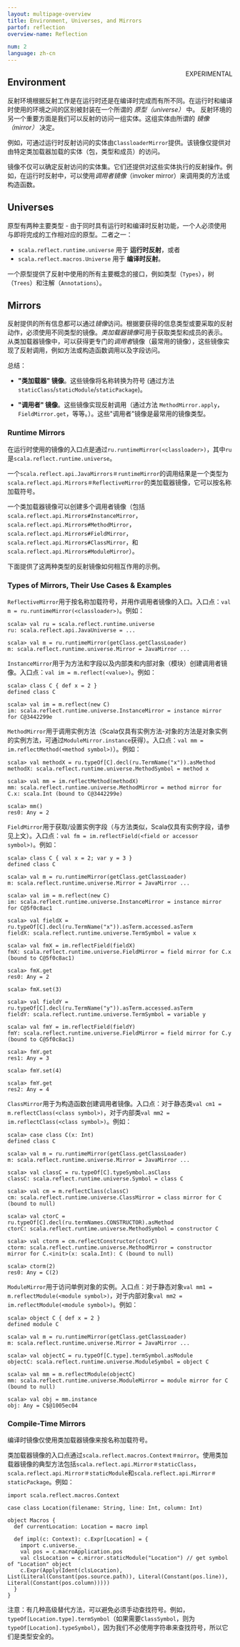 ```yaml
---
layout: multipage-overview
title: Environment, Universes, and Mirrors
partof: reflection
overview-name: Reflection

num: 2
language: zh-cn
---
```


<span class="label important" style="float: right;">EXPERIMENTAL</span>

## Environment

反射环境根据反射工作是在运行时还是在编译时完成而有所不同。在运行时和编译时使用的环境之间的区别被封装在一个所谓的 *原型（universe）* 中。
反射环境的另一个重要方面是我们可以反射的访问一组实体。这组实体由所谓的 *镜像（mirror）* 决定。

例如，可通过运行时反射访问的实体由`ClassloaderMirror`提供。该镜像仅提供对由特定类加载器加载的实体（包，类型和成员）的访问。

镜像不仅可以确定反射访问的实体集。它们还提供对这些实体执行的反射操作。例如，在运行时反射中，可以使用*调用者镜像*（invoker mirror）来调用类的方法或构造函数。

## Universes

原型有两种主要类型 - 由于同时具有运行时和编译时反射功能，一个人必须使用与即将完成的工作相对应的原型。二者之一：

- `scala.reflect.runtime.universe` 用于 **运行时反射**，或者
- `scala.reflect.macros.Universe` 用于 **编译时反射**。

一个原型提供了反射中使用的所有主要概念的接口，例如类型（`Types`），树（`Trees`）和注解（`Annotations`）。

## Mirrors

反射提供的所有信息都可以通过*镜像*访问。根据要获得的信息类型或要采取的反射动作，必须使用不同类型的镜像。*类加载器镜像*可用于获取类型和成员的表示。
从类加载器镜像中，可以获得更专门的*调用者*镜像（最常用的镜像），这些镜像实现了反射调用，例如方法或构造函数调用以及字段访问。

总结：

- **"类加载器" 镜像**。这些镜像将名称转换为符号 (通过方法 `staticClass`/`staticModule`/`staticPackage`)。

- **"调用者" 镜像**。这些镜像实现反射调用（通过方法 `MethodMirror.apply`，`FieldMirror.get`，等等。）。这些"调用者"镜像是最常用的镜像类型。

### Runtime Mirrors

在运行时使用的镜像的入口点是通过`ru.runtimeMirror(<classloader>)`，其中`ru`是`scala.reflect.runtime.universe`。

一个`scala.reflect.api.JavaMirrors＃runtimeMirror`的调用结果是一个类型为`scala.reflect.api.Mirrors＃ReflectiveMirror`的类加载器镜像，它可以按名称加载符号。

一个类加载器镜像可以创建多个调用者镜像（包括`scala.reflect.api.Mirrors#InstanceMirror`，`scala.reflect.api.Mirrors#MethodMirror`，`scala.reflect.api.Mirrors#FieldMirror`，`scala.reflect.api.Mirrors#ClassMirror`，和`scala.reflect.api.Mirrors#ModuleMirror`）。

下面提供了这两种类型的反射镜像如何相互作用的示例。

### Types of Mirrors, Their Use Cases & Examples

`ReflectiveMirror`用于按名称加载符号，并用作调用者镜像的入口。入口点：`val m = ru.runtimeMirror(<classloader>)`。例如：

    scala> val ru = scala.reflect.runtime.universe
    ru: scala.reflect.api.JavaUniverse = ...

    scala> val m = ru.runtimeMirror(getClass.getClassLoader)
    m: scala.reflect.runtime.universe.Mirror = JavaMirror ...

`InstanceMirror`用于为方法和字段以及内部类和内部对象（模块）创建调用者镜像。入口点：`val im = m.reflect(<value>)`。例如：

    scala> class C { def x = 2 }
    defined class C

    scala> val im = m.reflect(new C)
    im: scala.reflect.runtime.universe.InstanceMirror = instance mirror for C@3442299e

`MethodMirror`用于调用实例方法（Scala仅具有实例方法-对象的方法是对象实例的实例方法，可通过`ModuleMirror.instance`获得）。入口点：`val mm = im.reflectMethod(<method symbol>)`）。例如：

    scala> val methodX = ru.typeOf[C].decl(ru.TermName("x")).asMethod
    methodX: scala.reflect.runtime.universe.MethodSymbol = method x

    scala> val mm = im.reflectMethod(methodX)
    mm: scala.reflect.runtime.universe.MethodMirror = method mirror for C.x: scala.Int (bound to C@3442299e)

    scala> mm()
    res0: Any = 2

`FieldMirror`用于获取/设置实例字段（与方法类似，Scala仅具有实例字段，请参见上文）。入口点：`val fm = im.reflectField(<field or accessor symbol>)`。例如：

    scala> class C { val x = 2; var y = 3 }
    defined class C

    scala> val m = ru.runtimeMirror(getClass.getClassLoader)
    m: scala.reflect.runtime.universe.Mirror = JavaMirror ...

    scala> val im = m.reflect(new C)
    im: scala.reflect.runtime.universe.InstanceMirror = instance mirror for C@5f0c8ac1

    scala> val fieldX = ru.typeOf[C].decl(ru.TermName("x")).asTerm.accessed.asTerm
    fieldX: scala.reflect.runtime.universe.TermSymbol = value x

    scala> val fmX = im.reflectField(fieldX)
    fmX: scala.reflect.runtime.universe.FieldMirror = field mirror for C.x (bound to C@5f0c8ac1)

    scala> fmX.get
    res0: Any = 2

    scala> fmX.set(3)

    scala> val fieldY = ru.typeOf[C].decl(ru.TermName("y")).asTerm.accessed.asTerm
    fieldY: scala.reflect.runtime.universe.TermSymbol = variable y

    scala> val fmY = im.reflectField(fieldY)
    fmY: scala.reflect.runtime.universe.FieldMirror = field mirror for C.y (bound to C@5f0c8ac1)

    scala> fmY.get
    res1: Any = 3

    scala> fmY.set(4)

    scala> fmY.get
    res2: Any = 4
    
`ClassMirror`用于为构造函数创建调用者镜像。入口点：对于静态类`val cm1 = m.reflectClass(<class symbol>)`，对于内部类`val mm2 = im.reflectClass(<class symbol>)`。例如：

    scala> case class C(x: Int)
    defined class C

    scala> val m = ru.runtimeMirror(getClass.getClassLoader)
    m: scala.reflect.runtime.universe.Mirror = JavaMirror ...

    scala> val classC = ru.typeOf[C].typeSymbol.asClass
    classC: scala.reflect.runtime.universe.Symbol = class C

    scala> val cm = m.reflectClass(classC)
    cm: scala.reflect.runtime.universe.ClassMirror = class mirror for C (bound to null)

    scala> val ctorC = ru.typeOf[C].decl(ru.termNames.CONSTRUCTOR).asMethod
    ctorC: scala.reflect.runtime.universe.MethodSymbol = constructor C

    scala> val ctorm = cm.reflectConstructor(ctorC)
    ctorm: scala.reflect.runtime.universe.MethodMirror = constructor mirror for C.<init>(x: scala.Int): C (bound to null)

    scala> ctorm(2)
    res0: Any = C(2)

`ModuleMirror`用于访问单例对象的实例。入口点：对于静态对象`val mm1 = m.reflectModule(<module symbol>)`，对于内部对象`val mm2 = im.reflectModule(<module symbol>)`。例如：

    scala> object C { def x = 2 }
    defined module C

    scala> val m = ru.runtimeMirror(getClass.getClassLoader)
    m: scala.reflect.runtime.universe.Mirror = JavaMirror ...

    scala> val objectC = ru.typeOf[C.type].termSymbol.asModule
    objectC: scala.reflect.runtime.universe.ModuleSymbol = object C

    scala> val mm = m.reflectModule(objectC)
    mm: scala.reflect.runtime.universe.ModuleMirror = module mirror for C (bound to null)

    scala> val obj = mm.instance
    obj: Any = C$@1005ec04

### Compile-Time Mirrors

编译时镜像仅使用类加载器镜像来按名称加载符号。

类加载器镜像的入口点通过`scala.reflect.macros.Context＃mirror`。使用类加载器镜像的典型方法包括`scala.reflect.api.Mirror＃staticClass`，`scala.reflect.api.Mirror＃staticModule`和`scala.reflect.api.Mirror＃staticPackage`。例如：

    import scala.reflect.macros.Context

    case class Location(filename: String, line: Int, column: Int)

    object Macros {
      def currentLocation: Location = macro impl

      def impl(c: Context): c.Expr[Location] = {
        import c.universe._
        val pos = c.macroApplication.pos
        val clsLocation = c.mirror.staticModule("Location") // get symbol of "Location" object
        c.Expr(Apply(Ident(clsLocation), List(Literal(Constant(pos.source.path)), Literal(Constant(pos.line)), Literal(Constant(pos.column)))))
      }
    }

注意：有几种高级替代方法，可以避免必须手动查找符号。例如，`typeOf[Location.type].termSymbol`（如果需要`ClassSymbol`，则为`typeOf[Location].typeSymbol`），因为我们不必使用字符串来查找符号，所以它们是类型安全的。